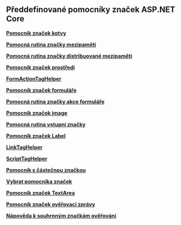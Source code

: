 ## <a name="built-in-aspnet-core-tag-helpers"></a>Předdefinované pomocníky značek ASP.NET Core

**[Pomocník značek kotvy](xref:mvc/views/tag-helpers/builtin-th/anchor-tag-helper)**

**[Pomocná rutina značky mezipaměti](xref:mvc/views/tag-helpers/builtin-th/cache-tag-helper)**

**[Pomocná rutina značky distribuované mezipaměti](xref:mvc/views/tag-helpers/builtin-th/distributed-cache-tag-helper)**

**[Pomocník značek prostředí](xref:mvc/views/tag-helpers/builtin-th/environment-tag-helper)**

**[FormActionTagHelper](xref:mvc/views/working-with-forms#the-form-action-tag-helper)**

**[Pomocník značek formuláře](xref:mvc/views/working-with-forms#the-form-tag-helper)**

**[Pomocná rutina značky akce formuláře](xref:mvc/views/working-with-forms#the-form-action-tag-helper)**

**[Pomocník značek image](xref:mvc/views/tag-helpers/builtin-th/image-tag-helper)**

**[Pomocná rutina vstupní značky](xref:mvc/views/working-with-forms#the-input-tag-helper)**

**[Pomocník značek Label](xref:mvc/views/working-with-forms#the-label-tag-helper)**

**[LinkTagHelper](xref:mvc/views/tag-helpers/builtin-th/link-tag-helper)**

[comment]: **[OptionTagHelper](xref:mvc/views/tag-helpers/builtin-th/option-tag-helper)**

**[ScriptTagHelper](xref:mvc/views/tag-helpers/builtin-th/script-tag-helper)**

**[Pomocník s částečnou značkou](xref:mvc/views/tag-helpers/builtin-th/partial-tag-helper)**

**[Vybrat pomocníka značek](xref:mvc/views/working-with-forms#the-select-tag-helper)**

**[Pomocník značek TextArea](xref:mvc/views/working-with-forms#the-textarea-tag-helper)**

**[Pomocník značek ověřovací zprávy](xref:mvc/views/working-with-forms#the-validation-message-tag-helper)**

**[Nápověda k souhrnným značkám ověřování](xref:mvc/views/working-with-forms#the-validation-summary-tag-helper)**
